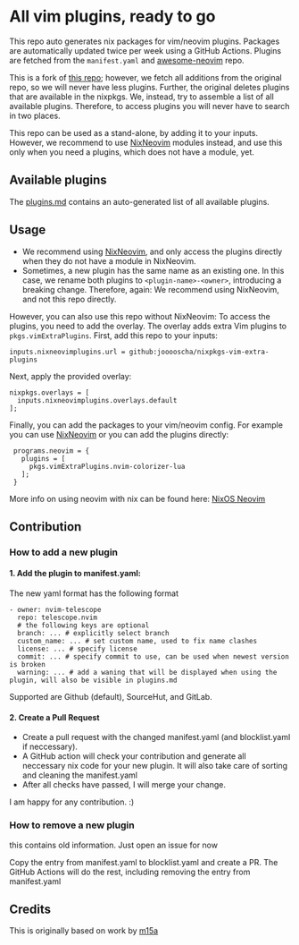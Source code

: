 # All vim plugins, ready to go

This repo auto generates nix packages for vim/neovim plugins.
Packages are automatically updated twice per week using a GitHub Actions.
Plugins are fetched from the `manifest.yaml` and [awesome-neovim][0] repo.

This is a fork of [this repo](https://github.com/m15a/nixpkgs-vim-extra-plugins); however, we fetch all additions from the original repo, so we will never have less plugins.
Further, the original deletes plugins that are available in the nixpkgs. We, instead, try to assemble a list of all available plugins.
Therefore, to access plugins you will never have to search in two places.

This repo can be used as a stand-alone, by adding it to your inputs.
However, we recommend to use [NixNeovim](https://github.com/NixNeovim/NixNeovim) modules instead, and use this only when you need a plugins, which does not have a module, yet.

## Available plugins

The [plugins.md](plugins.md) contains an auto-generated list of all available plugins.

## Usage

- We recommend using [NixNeovim](https://github.com/NixNeovim/NixNeovim), and only access the plugins directly when they do not have a module in NixNeovim.
- Sometimes, a new plugin has the same name as an existing one. In this case, we rename both plugins to `<plugin-name>-<owner>`, introducing a breaking change. Therefore, again: We recommend using NixNeovim, and not this repo directly.

However, you can also use this repo without NixNeovim:
To access the plugins, you need to add the overlay.
The overlay adds extra Vim plugins to `pkgs.vimExtraPlugins`.
First, add this repo to your inputs:

```
inputs.nixneovimplugins.url = github:jooooscha/nixpkgs-vim-extra-plugins
```

Next, apply the provided overlay:

```
nixpkgs.overlays = [
  inputs.nixneovimplugins.overlays.default
];
```

Finally, you can add the packages to your vim/neovim config. For example you can use [NixNeovim](https://github.com/NixNeovim/Nixneovim) or you can add the plugins directly:

```
 programs.neovim = {
   plugins = [
     pkgs.vimExtraPlugins.nvim-colorizer-lua
   ];
 }
```

More info on using neovim with nix can be found here: [NixOS Neovim](https://nixos.wiki/wiki/Neovim)

[0]: https://github.com/rockerBOO/awesome-neovim
[1]: https://nixos.org/manual/nix/stable/release-notes/rl-2.4.html?highlight=builtins.getFlake#other-features
[2]: https://nur.nix-community.org/
[3]: https://nur.nix-community.org/repos/m15a/


## Contribution

### How to add a new plugin

#### 1. Add the plugin to manifest.yaml:

The new yaml format has the following format

```
- owner: nvim-telescope
  repo: telescope.nvim
  # the following keys are optional
  branch: ... # explicitly select branch
  custom_name: ... # set custom name, used to fix name clashes
  license: ... # specify license
  commit: ... # specify commit to use, can be used when newest version is broken
  warning: ... # add a waning that will be displayed when using the plugin, will also be visible in plugins.md
```

Supported are Github (default), SourceHut, and GitLab.

#### 2. Create a Pull Request

- Create a pull request with the changed manifest.yaml (and blocklist.yaml if neccessary).
- A GitHub action will check your contribution and generate all neccessary nix code for your new plugin. It will also take care of sorting and cleaning the manifest.yaml
- After all checks have passed, I will merge your change.

I am happy for any contribution. :)

### How to remove a new plugin

this contains old information. Just open an issue for now

Copy the entry from manifest.yaml to blocklist.yaml and create a PR.
The GitHub Actions will do the rest, including removing the entry from manifest.yaml

## Credits

This is originally based on work by [m15a](https://github.com/m15a/nixpkgs-vim-extra-plugins)
